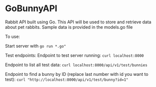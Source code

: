 # GoBunnyAPI
Rabbit API built using Go.
This API will be used to store and retrieve data about pet rabbits. 
Sample data is provided in the models.go file

To use:

Start server with 
`` go run *.go" ``

Test endpoints:
Endpoint to test server running: 
`` curl localhost:8000 ``

Endpoint to list all test data: 
`` curl localhost:8000/api/v1/test/bunnies `` 

Endpoint to find a bunny by ID (replace last number with id you want to test):
``curl "http://localhost:8000/api/v1/test/bunny?id=1"``
